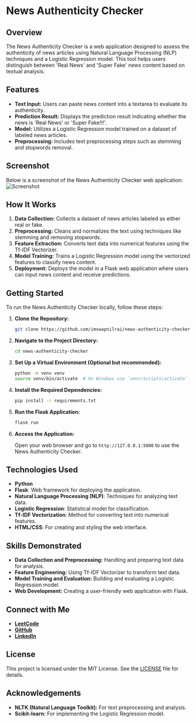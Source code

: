 # News Authenticity Checker

## Overview

The News Authenticity Checker is a web application designed to assess the authenticity of news articles using Natural Language Processing (NLP) techniques and a Logistic Regression model. This tool helps users distinguish between 'Real News' and 'Super Fake' news content based on textual analysis.

## Features

- **Text Input:** Users can paste news content into a textarea to evaluate its authenticity.
- **Prediction Result:** Displays the prediction result indicating whether the news is 'Real News' or 'Super Fake!!!'.
- **Model:** Utilizes a Logistic Regression model trained on a dataset of labeled news articles.
- **Preprocessing:** Includes text preprocessing steps such as stemming and stopwords removal.

## Screenshot

Below is a screenshot of the News Authenticity Checker web application:
![Screenshot](https://github.com/user-attachments/assets/16d4ffc5-d56d-4d40-ae5c-adf3aaf74474)


## How It Works

1. **Data Collection:** Collects a dataset of news articles labeled as either real or fake.
2. **Preprocessing:** Cleans and normalizes the text using techniques like stemming and removing stopwords.
3. **Feature Extraction:** Converts text data into numerical features using the Tf-IDF Vectorizer.
4. **Model Training:** Trains a Logistic Regression model using the vectorized features to classify news content.
5. **Deployment:** Deploys the model in a Flask web application where users can input news content and receive predictions.

## Getting Started

To run the News Authenticity Checker locally, follow these steps:

1. **Clone the Repository:**

    ```bash
    git clone https://github.com/imswapnilrai/news-authenticity-checker.git
    ```

2. **Navigate to the Project Directory:**

    ```bash
    cd news-authenticity-checker
    ```

3. **Set Up a Virtual Environment (Optional but recommended):**

    ```bash
    python -m venv venv
    source venv/bin/activate  # On Windows use `venv\Scripts\activate`
    ```

4. **Install the Required Dependencies:**

    ```bash
    pip install -r requirements.txt
    ```

5. **Run the Flask Application:**

    ```bash
    flask run
    ```

6. **Access the Application:**

    Open your web browser and go to `http://127.0.0.1:5000` to use the News Authenticity Checker.

## Technologies Used

- **Python**
- **Flask**: Web framework for deploying the application.
- **Natural Language Processing (NLP)**: Techniques for analyzing text data.
- **Logistic Regression**: Statistical model for classification.
- **Tf-IDF Vectorization**: Method for converting text into numerical features.
- **HTML/CSS**: For creating and styling the web interface.

## Skills Demonstrated

- **Data Collection and Preprocessing:** Handling and preparing text data for analysis.
- **Feature Engineering:** Using Tf-IDF Vectorizer to transform text data.
- **Model Training and Evaluation:** Building and evaluating a Logistic Regression model.
- **Web Development:** Creating a user-friendly web application with Flask.

## Connect with Me

- **[LeetCode](https://leetcode.com/u/swapnilrai80/)**
- **[GitHub](https://github.com/imswapnilrai)**
- **[LinkedIn](https://www.linkedin.com/in/swapnil-rai-1bb124217/)**

## License

This project is licensed under the MIT License. See the [LICENSE](LICENSE) file for details.

## Acknowledgements

- **NLTK (Natural Language Toolkit):** For text preprocessing and analysis.
- **Scikit-learn:** For implementing the Logistic Regression model.
